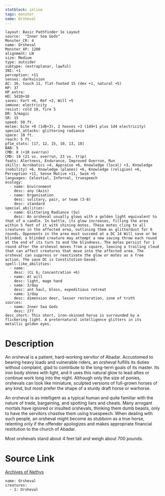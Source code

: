 ```yaml
---
statblock: inline
tags: monster
name: Orsheval
---
```

```statblock
layout: Basic Pathfinder 1e Layout
source:  "Inner Sea Gods"
Monster_CR: 4
name: Orsheval
Monster_XP: 1200
alignment: LN
size: Medium
type: outsider
subtype: (extraplanar, lawful)
INI: +1
perception: +11
senses: darkvision
AC: 16, touch 11, flat-footed 15 (dex +1, natural +5)
HP: 37
HP_extra: 
HD: 5d10+10
saves: Fort +6, Ref +2, Will +5
immune: electricity
resist: cold 10, fire 5
DR: 5/magic
SR: 15
speed: 50 ft.
melee: bite +8 (1d6+3), 2 hooves +3 (1d4+1 plus 1d4 electricity)
special_attacks: glittering radiance
space: 10 ft.
reach: 5 ft.
pf1e_stats: [17, 12, 15, 10, 13, 10]
BAB: 5
CMB: 8 (+10 overrun)
CMD: 19 (21 vs. overrun, 23 vs. trip)
feats: Alertness, Endurance, Improved Overrun, Run
skills: Acrobatics +4, Appraise +6, Knowledge (local) +3, Knowledge (nobility) +6, Knowledge (planes) +6, Knowledge (religion) +6, Perception +11, Sense Motive +11, Swim +5
languages: Celestial, Infernal, truespeech
ecology:
  - name: Environment
    desc: any (Axis)
  - name: Organisation
    desc: solitary, pair, or team (3-8)
    desc: standard
special_abilities:
  - name: Glittering Radiance (Su)
    desc: An orsheval usually glows with a golden light equivalent to that of a candle. In battle, its glow increases, filling the area within 5 feet of it with shining motes. These motes cling to all creatures in the affected area, outlining them as glitterdust for 6 rounds. Opponents in the area must succeed at a DC 14 Will save or be blinded; a blinded creature may attempt a new saving throw each round at the end of its turn to end the blindness. The motes persist for 1 round after the orsheval moves from a square, leaving a trailing cloud that can affect creatures that move into the affected area. The orsheval can suppress or reactivate the glow or motes as a free action. The save DC is Constitution-based.
spell-like_abilities:
  - name:
    desc: (CL 6; Concentration +6)
  - name: At will
    desc: light, mage hand
  - name: 3/day
    desc: ant haul, bless, expeditious retreat
  - name: 1/day
    desc: dimension door, lesser restoration, zone of truth
sources:
  - name: Inner Sea Gods
    desc: 277
desc_short: This short, iron-skinned horse is surrounded by a flickering light. A preternatural intelligence glitters in its metallic golden eyes.
```
# Description
An orsheval is a patient, hard-working servitor of Abadar. Accustomed to bearing heavy loads and vulnerable riders, an orsheval fulfills its duties without complaint, glad to contribute to the long-term goals of its master. Its iron body shines with light, and it uses this natural glow to lead allies or continue work long into the night. Although only the size of ponies, orshevals can look like miniature, sculpted versions of full-grown horses of any kind, but most prefer the shape of a sturdy draft horse or warhorse.

An orsheval is as intelligent as a typical human and quite familiar with the nature of trade, bargaining, and spotting liars and cheats. Many arrogant mortals have ignored or insulted orshevals, thinking them dumb beasts, only to have the servitors chastise them using truespeech. When dealing with such people, an orsheval might become as stubborn as a true horse, relenting only if the offender apologizes and makes appropriate financial restitution to the church of Abadar.

Most orshevals stand about 4 feet tall and weigh about 700 pounds.
# Source Link
[Archives of Nethys](https://aonprd.com/MonsterDisplay.aspx?ItemName=Orsheval)
```encounter-table
name: Orsheval
creatures:
  - 1: Orsheval
```
